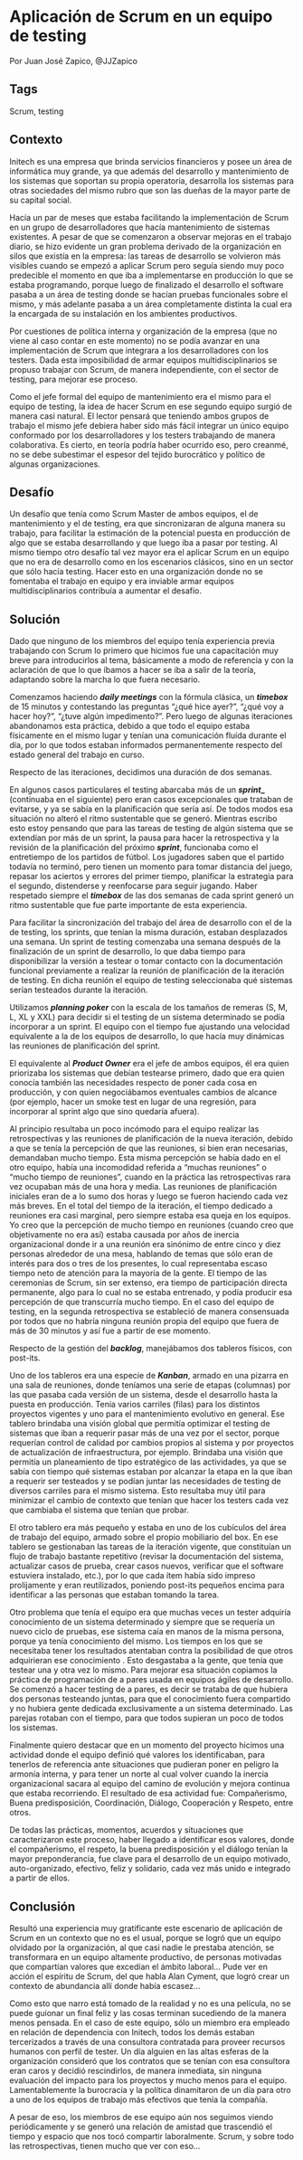 Aplicación de Scrum en un equipo de testing
===

Por Juan José Zapico, @JJZapico

Tags
---
Scrum, testing 

Contexto
---

Initech es una empresa que brinda servicios financieros y posee un área de informática muy grande, ya que además del desarrollo y mantenimiento de los sistemas que soportan su propia operatoria, desarrolla los sistemas para otras sociedades del mismo rubro que son las dueñas de la mayor parte de su capital social.

Hacía un par de meses que estaba facilitando la implementación de Scrum en un grupo de desarrolladores que hacía mantenimiento de sistemas existentes. A pesar de que se comenzaron a observar mejoras en el trabajo diario, se hizo evidente un gran problema derivado de la organización en silos que existía en la empresa: las tareas de desarrollo se volvieron más visibles cuando se empezó a aplicar Scrum pero seguía siendo muy poco predecible el momento en que iba a implementarse en producción lo que se estaba programando, porque luego de finalizado el desarrollo el software pasaba a un área de testing donde se hacían pruebas funcionales sobre el mismo, y más adelante pasaba a un área completamente distinta la cual era la encargada de su instalación en los ambientes productivos.

Por cuestiones de política interna y organización de la empresa (que no viene al caso contar en este momento) no se podía avanzar en una implementación de Scrum que integrara a los desarrolladores con los testers. Dada esta imposibilidad de armar equipos multidisciplinarios se propuso trabajar con Scrum, de manera independiente, con el sector de testing, para mejorar ese proceso.

Como el jefe formal del equipo de mantenimiento era el mismo para el equipo de testing, la idea de hacer Scrum en ese segundo equipo surgió de manera casi natural. El lector pensará que teniendo ambos grupos de trabajo el mismo jefe debiera haber sido más fácil integrar un único equipo conformado por los desarrolladores y los testers trabajando de manera colaborativa. Es cierto, en teoría podría haber ocurrido eso, pero creanmé, no se debe subestimar el espesor del tejido burocrático y político de algunas organizaciones.

Desafío
---

Un desafío que tenía como Scrum Master de ambos equipos, el de mantenimiento y el de testing, era que sincronizaran de alguna manera su trabajo, para facilitar la estimación de la potencial puesta en producción de algo que se estaba desarrollando y que luego iba a pasar por testing. Al mismo tiempo otro desafío tal vez mayor era el aplicar Scrum en un equipo que no era de desarrollo como en los escenarios clásicos, sino en un sector que sólo hacía testing. Hacer esto en una organización donde no se fomentaba el trabajo en equipo y era inviable armar equipos multidisciplinarios contribuía a aumentar el desafío.


Solución
---
Dado que ninguno de los miembros del equipo tenía experiencia previa trabajando con Scrum lo primero que hicimos fue una capacitación muy breve para introducirlos al tema, básicamente a modo de referencia y con la aclaración de que lo que íbamos a hacer se iba a salir de la teoría, adaptando sobre la marcha lo que fuera necesario.

Comenzamos haciendo **_daily meetings_** con la fórmula clásica, un **_timebox_** de 15 minutos y contestando las preguntas “¿qué hice ayer?”, “¿qué voy a hacer hoy?”, “¿tuve algún impedimento?”. Pero luego de algunas iteraciones abandonamos esta práctica, debido a que todo el equipo estaba físicamente en el mismo lugar y tenían una comunicación fluída durante el día, por lo que todos estaban informados permanentemente respecto del estado general del trabajo en curso.

Respecto de las iteraciones, decidimos una duración de dos semanas.

En algunos casos particulares el testing abarcaba más de un **_sprint__** (continuaba en el siguiente) pero eran casos excepcionales que trataban de evitarse, y ya se sabía en la planificación que sería así. De todos modos esa situación no alteró el ritmo sustentable que se generó. Mientras escribo esto estoy pensando que para las tareas de testing de algún sistema que se extendían por más de un sprint, la pausa para hacer la retrospectiva y la revisión de la planificación del próximo **_sprint_**, funcionaba como el entretiempo de los partidos de fútbol. Los jugadores saben que el partido todavía no terminó, pero tienen un momento para tomar distancia del juego, repasar los aciertos y errores del primer tiempo, planificar la estrategia para el segundo, distenderse y reenfocarse para seguir jugando. Haber respetado siempre el **_timebox_** de las dos semanas de cada sprint generó un ritmo sustentable que fue parte importante de esta experiencia.

Para facilitar la sincronización del trabajo del área de desarrollo con el de la de testing, los sprints, que tenían la misma duración, estaban desplazados una semana. Un sprint de testing comenzaba una semana después de la finalización de un sprint de desarrollo, lo que daba tiempo para disponibilizar la versión a testear o tomar contacto con la documentación funcional previamente a realizar la reunión de planificación de la iteración de testing. En dicha reunión el equipo de testing seleccionaba qué sistemas serían testeados durante la iteración.

Utilizamos **_planning poker_** con la escala de los tamaños de remeras (S, M, L, XL y XXL) para decidir si el testing de un sistema determinado se podía incorporar a un sprint. El equipo con el tiempo fue ajustando una velocidad equivalente a la  de los equipos de desarrollo, lo que hacía muy dinámicas las reuniones de planificación del sprint.

El equivalente al **_Product Owner_** era el jefe de ambos equipos, él era quien priorizaba los sistemas que debían testearse primero, dado que era quien conocía también las necesidades respecto de poner cada cosa en producción, y con quien negociábamos eventuales cambios de alcance (por ejemplo, hacer un smoke test en lugar de una regresión, para incorporar al sprint algo que sino quedaría afuera).

Al principio resultaba un poco incómodo para el equipo realizar las retrospectivas y las reuniones de planificación de la nueva iteración, debido a que se tenía la percepción de que las reuniones, si bien eran necesarias, demandaban mucho tiempo. Esta misma percepción se había dado en el otro equipo, había una incomodidad referida a “muchas reuniones” o “mucho tiempo de reuniones”, cuando en la práctica las retrospectivas rara vez ocupaban más de una hora y media. Las reuniones de planificación iniciales eran de a lo sumo dos horas y luego se fueron  haciendo cada vez más breves. En el total del tiempo de la iteración, el tiempo dedicado a reuniones era casi marginal, pero siempre estaba esa queja en los equipos. Yo creo que la percepción de mucho tiempo en reuniones (cuando creo que objetivamente no era así) estaba causada por años de inercia organizacional donde ir a una reunión era sinónimo de entre cinco y diez personas alrededor de una mesa, hablando de temas que sólo eran de interés para dos o tres de los presentes, lo cual representaba escaso tiempo neto de atención para la mayoría de la gente. El tiempo de las ceremonias de Scrum, sin ser extenso, era tiempo de participación directa permanente, algo para lo cual no se estaba entrenado, y podía producir esa percepción de que transcurría mucho tiempo. En el caso del equipo de testing, en la segunda retrospectiva se estableció de manera consensuada por todos que no habría ninguna reunión propia del equipo que fuera de más de 30 minutos y así fue a partir de ese momento.

Respecto de la gestión del **_backlog_**, manejábamos dos tableros físicos, con post-its. 

Uno de los tableros era una especie de **_Kanban_**, armado en una pizarra en una sala de reuniones, donde teníamos una serie de etapas (columnas) por las que pasaba cada versión de un sistema, desde el desarrollo hasta la puesta en producción. Tenía varios carriles (filas) para los distintos proyectos vigentes y uno para el mantenimiento evolutivo en general. Ese tablero brindaba una visión global que permitía optimizar el testing de sistemas que iban a requerir pasar más de una vez por el sector,  porque requerían control de calidad por cambios propios al sistema y por proyectos de actualización de infraestructura, por ejemplo. Brindaba una visión que permitía un planeamiento de tipo estratégico de las actividades, ya que se sabía con tiempo qué sistemas estaban por alcanzar la etapa en la que iban a requerir ser testeados y se podían juntar las necesidades de testing de diversos carriles para el mismo sistema. Esto resultaba muy útil para minimizar el cambio de contexto que tenían que hacer los testers cada vez que cambiaba el sistema que tenían que probar.

El otro tablero era más pequeño y estaba en uno de los cubículos del área de trabajo del equipo, armado sobre el propio mobiliario del box. En ese tablero se gestionaban las tareas de la iteración vigente, que constituían un flujo de trabajo bastante repetitivo (revisar la documentación del sistema, actualizar casos de prueba, crear casos nuevos, verificar que el software estuviera instalado, etc.), por lo que cada ítem había sido impreso prolijamente y eran reutilizados, poniendo post-its pequeños encima para identificar a las personas que estaban tomando la tarea. 

Otro problema que tenía el equipo era que muchas veces un tester adquiría conocimiento de un sistema determinado y siempre que se requería un nuevo ciclo de pruebas, ese sistema caía en manos de la misma persona, porque ya tenía conocimiento del mismo. Los tiempos en los que se necesitaba tener los resultados atentaban contra la posibilidad de que otros adquirieran ese conocimiento . Esto desgastaba a la gente, que tenía que testear una y otra vez lo mismo. Para mejorar esa situación copiamos la práctica de programación de a pares usada en equipos ágiles de desarrollo. Se comenzó a hacer testing de a pares, es decir se trataba de que hubiera dos personas testeando juntas, para que el conocimiento fuera compartido y no hubiera gente dedicada exclusivamente a un sistema determinado. Las parejas rotaban con el tiempo, para que todos supieran un poco de todos los sistemas.

Finalmente quiero destacar que en un momento del proyecto hicimos una actividad donde el equipo definió qué valores los identificaban, para tenerlos de referencia ante situaciones que pudieran poner en peligro la armonía interna, y para tener un norte al cual volver cuando la inercia organizacional sacara al equipo del camino de evolución y mejora continua que estaba recorriendo. El resultado de esa actividad fue: Compañerismo, Buena predisposición, Coordinación, Diálogo, Cooperación y Respeto, entre otros.

De todas las prácticas, momentos, acuerdos y situaciones que caracterizaron este proceso, haber llegado a identificar esos valores, donde el compañerismo, el respeto, la buena predisposición y el diálogo tenían la mayor preponderancia, fue clave para el desarrollo de un equipo motivado, auto-organizado, efectivo, feliz y solidario, cada vez más unido e integrado a partir de ellos.


Conclusión
---

Resultó una experiencia muy gratificante este escenario de aplicación de Scrum en un contexto que no es el usual, porque se logró que un equipo olvidado por la organización, al que casi nadie le prestaba atención, se transformara en un equipo altamente productivo, de personas motivadas que compartían valores que excedían el ámbito laboral… Pude ver en acción el espíritu de Scrum, del que habla Alan Cyment, que logró crear un contexto de abundancia allí donde había escasez…  

Como esto que narro está tomado de la realidad y no es una película, no se puede guionar un final feliz y las cosas terminan sucediendo de la manera menos pensada. En el caso de este equipo, sólo un miembro era empleado en relación de dependencia con Initech, todos los demás estaban tercerizados a través de una consultora contratada para proveer recursos humanos con perfil de tester. Un día alguien en las altas esferas de la organización consideró que los contratos que se tenían con esa consultora eran caros y decidió rescindirlos, de manera inmediata, sin ninguna evaluación del impacto para los proyectos y mucho menos para el equipo. Lamentablemente la burocracia y la política dinamitaron de un día para otro a uno de los equipos de trabajo más efectivos que tenía la compañía.

A pesar de eso, los miembros de ese equipo aún nos seguimos viendo periódicamente y se generó una relación de amistad que trascendió el tiempo y espacio que nos tocó compartir laboralmente. Scrum, y sobre todo las retrospectivas, tienen mucho que ver con eso...
